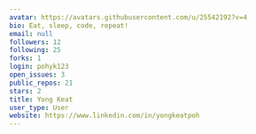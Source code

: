```yaml
---
avatar: https://avatars.githubusercontent.com/u/25542192?v=4
bio: Eat, sleep, code, repeat!
email: null
followers: 12
following: 25
forks: 1
login: pohyk123
open_issues: 3
public_repos: 21
stars: 2
title: Yong Keat
user_type: User
website: https://www.linkedin.com/in/yongkeatpoh
---
```

